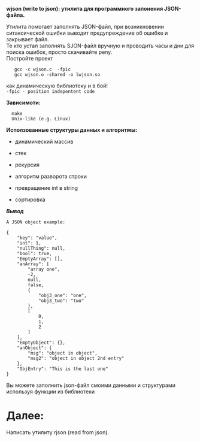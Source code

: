 **wjson (write to json): утилита для программного запонения JSON-файла.**

  Утилита помогает заполнять JSON-файл, при возникновении ситаксической ошибки выводит предупреждение об ошибке и закрывает файл. <br/>
  Те кто устал заполнять SJON-файл вручную и проводить часы и дни для поиска ошибок, просто скачивайте репу. <br/>
  Постройте проект  <br/>
```
   gcc -c wjson.c  -fpic
   gcc wjson.o -shared -o lwjson.so
```
  как динамическую библиотеку и в бой! <br/>
  ```-fpic - position indepentent code```
  
****Зависимоти:****
```
  make
  Unix-like (e.g. Linux)
```

**Исползованные структуры данных и алгоритмы:**
  - динамический массив
  - стек
  - рекурсия
  
  - алгоритм разворота строки
  - превращение int в string
  - сортировка

***Вывод***
```
A JSON object example:

{
    "key": "value",
    "int": 1,
    "nullThing": null,
    "bool": true,
    "EmptyArray": [],
    "anArray": [
        "array one",
        -2,
        null,
        false,
        {
            "obj3_one": "one",
            "obj3_two": "two"
        },
        [
            0,
            1,
            2
        ]
    ],
    "EmptyObject": {},
    "anObject": {
        "msg": "object in object",
        "msg2": "object in object 2nd entry"
    },
    "ObjEntry": "This is the last one"
}

``` 
Вы можете заполнить json-файл смоими данными и структурами <br/>
используя функции из библиотеки

# Далее:
  Написать утилиту rjson (read from json).
